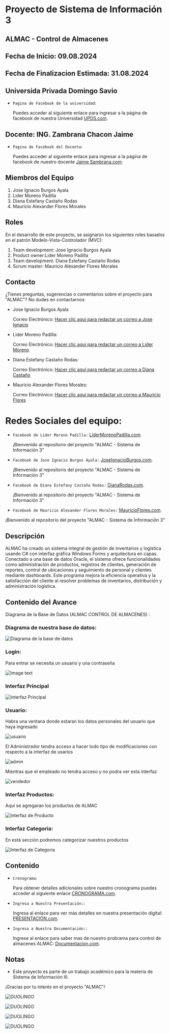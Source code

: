 # Proyecto de Sistema de Información 3
## ALMAC - Control de Almacenes
## Fecha de Inicio: 09.08.2024
## Fecha de Finalizacion Estimada: 31.08.2024
## Universida Privada Domingo Savio
- `Pagina de Facebook de la universidad`: <p>Puedes acceder al siguiente enlace para ingresar a la página de facebook de nuestra Universidad <a href="https://www.facebook.com/UPDS.bo">UPDS.com</a>.</p>
## Docente: ING. Zambrana Chacon Jaime
- `Pagina de Facebook del Docente`: <p>Puedes acceder al siguiente enlace para ingresar a la página de facebook de nuestro docente <a href="https://www.facebook.com/zambranachaconjaime">Jaime Sambrana.com</a>.</p>

## Miembros del Equipo
1.	Jose Ignacio Burgos Ayala
2.	Lider Moreno Padilla 
3.	Diana Estefany Castaño Rodas
4.	Mauricio Alexander Flores Morales

## Roles
En el desarrollo de este proyecto, se asignaron los siguientes roles basados en el patrón Modelo-Vista-Controlador (MVC):

1. Team development: Jose Ignacio Burgos Ayala
2. Product owner:Lider Moreno Padilla 
3. Team development: Diana Estefany Castaño Rodas
4. Scrum master: Mauricio Alexander Flores Morales


## Contacto
¿Tienes preguntas, sugerencias o comentarios sobre el proyecto para "ALMAC"? No dudes en contactarnos:


- Jose Ignacio Burgos Ayala <p> Correo Electrónico: <a href="mailto:sc.jose.burgos.a@upds.net.bo">Hacer clic aquí para redactar un correo a Jose Ignacio</a>

- Lider Moreno Padilla:  <p> Correo Electrónico: <a href="mailto:sc.lider.moreno.p@upds.net.bo">Hacer clic aquí para redactar un correo a Lider Moreno</a>


- Diana Estefany Castaño Rodas:<p> Correo Electrónico: <a href="mailto:sc.diana.castano.r@upds.net.bo">Hacer clic aquí para redactar un correo a Diana Castaño</a>

- Mauricio Alexander Flores Morales:<p>Correo Electrónico: <a href="mailto:sc.mauricio.flores.m@upds.net.bo">Hacer clic aquí para redactar un correo a Mauricio Flores</a>

# Redes Sociales del equipo:

- `Facebook de Lider Moreno Padilla:` <a href="https://www.facebook.com/lider.morenopadilla.79?mibextid=b06tZ0">LiderMorenoPadilla.com</a>.</p>
¡Bienvenido al repositorio del proyecto "ALMAC - Sistema de Información 3" 

- `Facebook de Jose Ignacio Burgos Ayala:` <a href="https://www.facebook.com/profile.php?id=100086019207901&mibextid=ZbWKwL">JoseIgnacioBurgos.com</a>.</p>
¡Bienvenido al repositorio del proyecto "ALMAC - Sistema de Información 3" 


- `Facebook de Diana Estefany Castaño Rodas:` <a href="https://www.facebook.com/profile.php?id=100009750429193&mibextid=ZbWKwL">DianaRodas.com</a>.</p>
¡Bienvenido al repositorio del proyecto "ALMAC - Sistema de Información 3" 

- `Facebook de Mauricio Alexander Flores Morales:` <a href="https://www.facebook.com/mauricioalexander.floresmorales.9?mibextid=LQQJ4d
">MauricioFlores.com</a>.</p>

¡Bienvenido al repositorio del proyecto "ALMAC - Sistema de Información 3" 

## Descripción
ALMAC ha creado un sistema integral de gestión de inventarios y logística usando C# con interfaz gráfica Windows Forms y arquitectura en capas. Conectado a una base de datos Oracle, el sistema ofrece funcionalidades como administración de productos, registros de clientes, generación de reportes, control de ubicaciones y seguimiento de personal y clientes mediante dashboards. Este programa mejora la eficiencia operativa y la satisfacción del cliente al resolver problemas de inventarios, distribución y administración logística.


## Contenido del Avance

Diagrama de la Base de Datos (ALMAC CONTROL DE ALMACENES) :

### Diagrama de nuestra base de datos:
  ![Diagrama de la base de datos](img/Diagramabd.jpeg)

### Login:

Para entrar se necesita un usuario y una contraseña

   ![Image text](img/Login.jpeg)

### Interfaz Principal
 ![Interfaz Principal](img/Menu.jpeg)

### Usuario: 

Habra una ventana donde estaran los datos personales del usuario que haya ingresado   

![usuario](img/.jpeg)

El Administrador tendra acceso a hacer todo tipo de modificaciones con respecto a la interfaz de usarios 

![admin](img/.jpeg)

Mientras que el empleado no tendra acceso y no podra ver esta interfaz

![vendedor](img/.jpeg)


### Interfaz Productos:

Aqui se agregaran los productos de ALMAC

![Interfaz de Producto](img/Producto.jpeg)

### Interfaz Categoria:

En está sección podremos categorizar nuestros productos

![Interfaz de Categoria](img/Categoria.jpeg)




## Contenido

- `Cronograma`: <p>Para obtener detalles adicionales sobre nuestro cronograma puedes acceder al siguiente enlace <a href="https://www.notion.so/5ffc272d2f4843d4b80c9ca86d771285?v=ecf808ce22f04ab291b05a4f26520206&pvs=4">CRONOGRAMA.com</a>.</p>

- `Ingresa a Nuestra Presentación:`: <p>Ingresa al enlace para ver más detalles en nuestra presentación digital: <a href="https://www.canva.com/design/DAGNjMyvFaM/AJ8pb1X0192KMrZ7PSx_nw/view?utm_content=DAGNjMyvFaM&utm_campaign=designshare&utm_medium=link&utm_source=editor">PRESENTACIÓN.com</a>.</p>

- `Ingresa a Nuestra Documentación:`:<p>Ingrese al enlace para saber mas de nuestro probrama para control de almacenes ALMAC: <a href="">Documentacion.com</a>.<p>





## Notas
- Este proyecto es parte de un trabajo académico para la materia de Sistema de Información III.


¡Gracias por tu interés en el proyecto "ALMAC"!

![DUOLINGO](img/JoseIgnacio.jpeg)

![DUOLINGO](img/lider.jpeg)

![DUOLINGO](img/Diana.jpeg)


![DUOLINGO](img/Mauricio.jpeg) 
